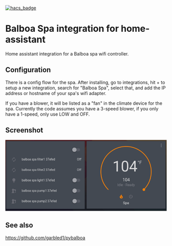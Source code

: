 [![hacs_badge](https://img.shields.io/badge/HACS-Default-orange.svg)](https://github.com/custom-components/hacs)

# Balboa Spa integration for home-assistant
Home assistant integration for a Balboa spa wifi controller.

## Configuration

There is a config flow for the spa.  After installing, 
go to integrations, hit + to setup a new integration, search for "Balboa Spa",
select that, and add the IP address or hostname of your spa's wifi adapter.

If you have a blower, it will be listed as a "fan" in the climate device for
the spa.  Currently the code assumes you have a 3-speed blower, if you only
have a 1-speed, only use LOW and OFF.

## Screenshot

![Screenshot](Screenshot_spa.png)

## See also

<https://github.com/garbled1/pybalboa>
